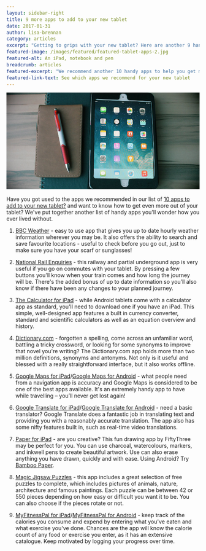 ```yaml
---
layout: sidebar-right
title: 9 more apps to add to your new tablet
date: 2017-01-31
author: lisa-brennan
category: articles
excerpt: "Getting to grips with your new tablet? Here are another 9 handy apps to help you get the most from it."
featured-image: /images/featured/featured-tablet-apps-2.jpg
featured-alt: An iPad, notebook and pen
breadcrumb: articles
featured-excerpt: "We recommend another 10 handy apps to help you get more from your tablet."
featured-link-text: See which apps we recommend for your new tablet
---
```


![An iPad, notebook and pen](/images/featured/featured-tablet-apps-2.jpg)

Have you got used to the apps we recommended in our list of [10 apps to add to your new tablet?](/blog/10-apps-to-add-to-your-new-tablet/) and want to know how to get even more out of your tablet? We've put together another list of handy apps you'll wonder how you ever lived without.

1. [BBC Weather](http://www.bbc.co.uk/weather/about/24085989) - easy to use app that gives you up to date hourly weather information wherever you may be. It also offers the ability to search and save favourite locations - useful to check before you go out, just to make sure you have your scarf or sunglasses!

2. [National Rail Enquiries](http://www.nationalrail.co.uk/times_fares/84874.aspx) - this railway and partial underground app is very useful if you go on commutes with your tablet. By pressing a few buttons you'll know when your train comes and how long the journey will be. There's the added bonus of up to date information so you’ll also know if there have been any changes to your planned journey.

3. [The Calculator for iPad](https://itunes.apple.com/gb/app/the-calculator-free/id398129933?mt=8) - while Android tablets come with a calculator app as standard, you'll need to download one if you have an iPad. This simple, well-designed app features a built in currency converter, standard and scientific calculators as well as an equation overview and history.

4. [Dictionary.com](http://www.dictionary.com/apps) - forgotten a spelling, come across an unfamiliar word, battling a tricky crossword, or looking for some synonyms to improve that novel you're writing? The Dictionary.com app holds more than two million definitions, synonyms and antonyms. Not only is it useful and blessed with a really straightforward interface, but it also works offline.

5. [Google Maps for iPad](https://itunes.apple.com/gb/app/google-maps-navigation-transport/id585027354?mt=8)/[Google Maps for Android](https://play.google.com/store/apps/details?id=com.google.android.apps.maps&hl=en) - what people need from a navigation app is accuracy and Google Maps is considered to be one of the best apps available. It's an extremely handy app to have while travelling – you’ll never get lost again!

6. [Google Translate for iPad](https://itunes.apple.com/gb/app/google-translate/id414706506?mt=8)/[Google Translate for Android](https://play.google.com/store/apps/details?id=com.google.android.apps.translate&hl=en_GB) - need a basic translator? Google Translate does a fantastic job in translating text and providing you with a reasonably accurate translation. The app also has some nifty features built in, such as real-time video translations.

7. [Paper for iPad](https://itunes.apple.com/us/app/paper-by-fiftythree-sketch/id506003812?mt=8) - are you creative? This fun drawing app by FiftyThree may be perfect for you. You can use charcoal, watercolours, markers, and inkwell pens to create beautiful artwork. Use can also erase anything you have drawn, quickly and with ease. Using Android? Try [Bamboo Paper](https://play.google.com/store/apps/details?id=com.wacom.bamboopapertab).

8. [Magic Jigsaw Puzzles](http://magicpuzzles.net/) - this app includes a great selection of free puzzles to complete, which includes pictures of animals, nature, architecture and famous paintings. Each puzzle can be between 42 or 550 pieces depending on how easy or difficult you want it to be. You can also choose if the pieces rotate or not.

9. [MyFitnessPal for iPad](https://itunes.apple.com/us/app/calorie-counter-diet-tracker/id341232718?mt=8/)/[MyFitnessPal for Android](https://play.google.com/store/apps/details?id=com.myfitnesspal.android&hl=en_GB) - keep track of the calories you consume and expend by entering what you've eaten and what exercise you've done. Chances are the app will know the calorie count of any food or exercise you enter, as it has an extensive catalogue. Keep motivated by logging your progress over time.
